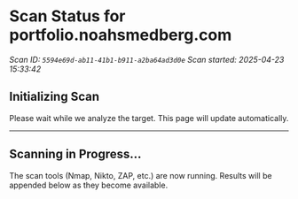 # Scan Status for portfolio.noahsmedberg.com

*Scan ID: `5594e69d-ab11-41b1-b911-a2ba64ad3d0e`*
*Scan started: 2025-04-23 15:33:42*

## Initializing Scan

Please wait while we analyze the target. This page will update automatically.

---

## Scanning in Progress...

The scan tools (Nmap, Nikto, ZAP, etc.) are now running. Results will be appended below as they become available.

